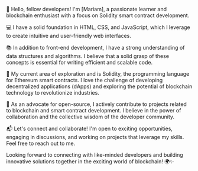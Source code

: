 👋 Hello, fellow developers! I'm [Mariam], a passionate learner and blockchain enthusiast with a focus on Solidity smart contract development.

💻 I have a solid foundation in HTML, CSS, and JavaScript, which I leverage to create intuitive and user-friendly web interfaces.

📚 In addition to front-end development, I have a strong understanding of data structures and algorithms. I believe that a solid grasp of these concepts is essential for writing efficient and scalable code.

🌟 My current area of exploration and is Solidity, the programming language for Ethereum smart contracts. I love the challenge of developing decentralized applications (dApps) and exploring the potential of blockchain technology to revolutionize industries.

🚀 As an advocate for open-source, I actively contribute to projects related to blockchain and smart contract development. I believe in the power of collaboration and the collective wisdom of the developer community.

📬 Let's connect and collaborate! I'm open to exciting opportunities, engaging in discussions, and working on projects that leverage my skills. Feel free to reach out to me.


Looking forward to connecting with like-minded developers and building innovative solutions together in the exciting world of blockchain! 🌍✨
